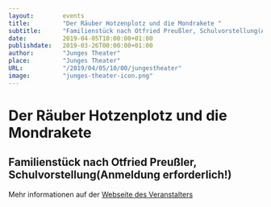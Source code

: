 ```yaml
---
layout:        events
title:         "Der Räuber Hotzenplotz und die Mondrakete "
subtitle:      "Familienstück nach Otfried Preußler, Schulvorstellung(Anmeldung erforderlich!)"
date:          2019-04-05T10:00:00+01:00
publishdate:   2019-03-26T00:00:00+01:00
author:        "Junges Theater"
place:         "Junges Theater"
URL:           "/2019/04/05/10/00/jungestheater"
image:         "junges-theater-icon.png"
---
```


Der Räuber Hotzenplotz und die Mondrakete 
===========

Familienstück nach Otfried Preußler, Schulvorstellung(Anmeldung erforderlich!)
-----------



Mehr informationen auf der [Webseite des Veranstalters](http://www.junges-theater.de/content/index.php?id=695)
